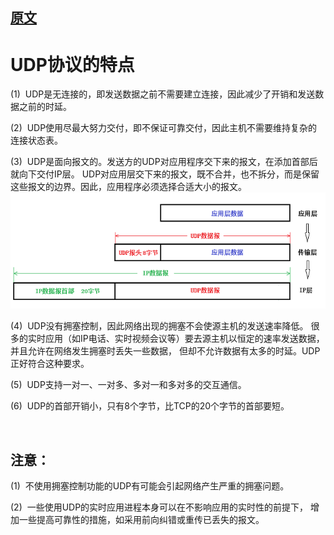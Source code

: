
## [原文](https://blog.csdn.net/why_still_confused/article/details/51658930)

# UDP协议的特点
 
(1)  UDP是无连接的，即发送数据之前不需要建立连接，因此减少了开销和发送数据之前的时延。

(2)  UDP使用尽最大努力交付，即不保证可靠交付，因此主机不需要维持复杂的连接状态表。

(3)  UDP是面向报文的。发送方的UDP对应用程序交下来的报文，在添加首部后就向下交付IP层。
UDP对应用层交下来的报文，既不合并，也不拆分，而是保留这些报文的边界。因此，应用程序必须选择合适大小的报文。
![](../images/udp/udp_1.png)

(4)  UDP没有拥塞控制，因此网络出现的拥塞不会使源主机的发送速率降低。
很多的实时应用（如IP电话、实时视频会议等）要去源主机以恒定的速率发送数据，并且允许在网络发生拥塞时丢失一些数据，
但却不允许数据有太多的时延。UDP正好符合这种要求。

(5)  UDP支持一对一、一对多、多对一和多对多的交互通信。

(6)  UDP的首部开销小，只有8个字节，比TCP的20个字节的首部要短。

 

## 注意：

(1)  不使用拥塞控制功能的UDP有可能会引起网络产生严重的拥塞问题。

(2)  一些使用UDP的实时应用进程本身可以在不影响应用的实时性的前提下，
增加一些提高可靠性的措施，如采用前向纠错或重传已丢失的报文。
 